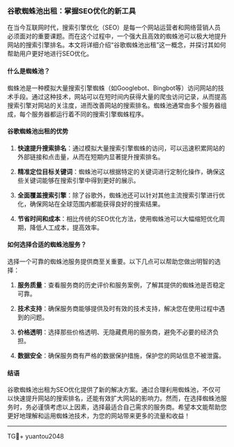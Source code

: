 ### 谷歌蜘蛛池出租：掌握SEO优化的新工具

在当今互联网时代，搜索引擎优化（SEO）是每一个网站运营者和网络营销人员必须面对的重要课题。而在这个过程中，一个强大且高效的蜘蛛池可以极大地提升网站的搜索引擎排名。本文将详细介绍“谷歌蜘蛛池出租”这一概念，并探讨其如何帮助用户更好地进行SEO优化。

#### 什么是蜘蛛池？

蜘蛛池是一种模拟大量搜索引擎蜘蛛（如Googlebot、Bingbot等）访问网站的技术手段。通过这种技术，网站可以在短时间内获得大量的爬虫访问记录，从而提高搜索引擎对网站的关注度，进而改善网站的搜索排名。蜘蛛池通常由多个服务器组成，每个服务器都运行着不同的搜索引擎蜘蛛程序。

#### 谷歌蜘蛛池出租的优势

1. **快速提升搜索排名**：通过模拟大量搜索引擎蜘蛛的访问，可以迅速积累网站的外部链接和点击量，从而在短期内显著提升搜索排名。
   
2. **精准定位目标关键词**：蜘蛛池可以根据特定的关键词进行定制化操作，确保这些关键词能够在搜索引擎中得到更好的展示。
   
3. **全面覆盖搜索引擎**：除了谷歌外，蜘蛛池还可以针对其他主流搜索引擎进行优化，确保网站在全球范围内都能获得良好的搜索结果。

4. **节省时间和成本**：相比传统的SEO优化方法，使用蜘蛛池可以大幅缩短优化周期，降低人工成本，提高效率。

#### 如何选择合适的蜘蛛池服务？

选择一个可靠的蜘蛛池服务提供商至关重要。以下几点可以帮助您做出明智的选择：

1. **服务质量**：查看服务商的历史评价和服务案例，了解其提供的蜘蛛池是否稳定可靠。
   
2. **技术支持**：确保服务商能够提供及时有效的技术支持，解决您在使用过程中遇到的问题。
   
3. **价格透明**：选择那些价格透明、无隐藏费用的服务商，避免不必要的经济负担。
   
4. **数据安全**：确保服务商有严格的数据保护措施，保护您的网站信息不被泄露。

#### 结语

谷歌蜘蛛池出租为SEO优化提供了新的解决方案。通过合理利用蜘蛛池，不仅可以快速提升网站的搜索排名，还能有效扩大网站的影响力。然而，在选择蜘蛛池服务时，务必谨慎考虑以上因素，选择最适合自己需求的服务商。希望本文能帮助您更好地理解和运用蜘蛛池技术，为您的网站带来更多的流量和收益！

---

TG💪+ yuantou2048